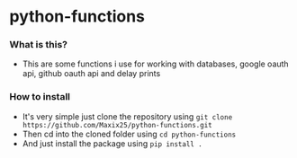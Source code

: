 # python-functions
### What is this?
  - This are some functions i use for working with databases, google oauth api, github oauth api and delay prints
 ### How to install
  - It's very simple just clone the repository using `git clone https://github.com/Maxix25/python-functions.git`
  - Then cd into the cloned folder using `cd python-functions`
  - And just install the package using  `pip install .`
